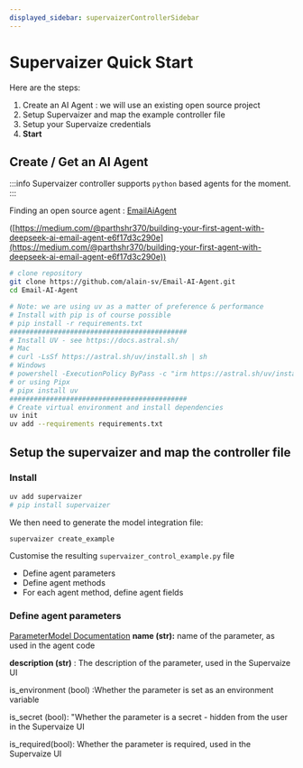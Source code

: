 ```yaml
---
displayed_sidebar: supervaizerControllerSidebar
---
```


# Supervaizer Quick Start

Here are the steps:

1. Create an AI Agent : we will use an existing open source project
2. Setup Supervaizer and map the example controller file
3. Setup your Supervaize credentials
4. **Start**

## Create / Get an AI Agent

:::info
Supervaizer controller supports `python` based agents for the moment.
:::

Finding an open source agent : [EmailAiAgent](https://github.com/parthshr370/Email-AI-Agent?tab=readme-ov-file)

([https://medium.com/@parthshr370/building-your-first-agent-with-deepseek-ai-email-agent-e6f17d3c290e](https://medium.com/@parthshr370/building-your-first-agent-with-deepseek-ai-email-agent-e6f17d3c290e))

```sh
# clone repository
git clone https://github.com/alain-sv/Email-AI-Agent.git
cd Email-AI-Agent

# Note: we are using uv as a matter of preference & performance
# Install with pip is of course possible
# pip install -r requirements.txt
############################################
# Install UV - see https://docs.astral.sh/
# Mac
# curl -LsSf https://astral.sh/uv/install.sh | sh
# Windows
# powershell -ExecutionPolicy ByPass -c "irm https://astral.sh/uv/install.ps1 | iex"
# or using Pipx
# pipx install uv
############################################
# Create virtual environment and install dependencies
uv init
uv add --requirements requirements.txt

```

## Setup the supervaizer and map the controller file

### Install

```bash
uv add supervaizer
# pip install supervaizer
```

We then need to generate the model integration file:

```bash
supervaizer create_example
```

Customise the resulting `supervaizer_control_example.py` file

- Define agent parameters
- Define agent methods
- For each agent method, define agent fields

### Define agent parameters

[ParameterModel Documentation](https://doc.supervaize.com/docs/Supervaizer%20Controller/model_reference#parameterparametermodel)
**name (str):** name of the parameter, as used in the agent code

**description (str)** : The description of the parameter, used in the Supervaize UI

is_environment (bool) :Whether the parameter is set as an environment variable

is_secret (bool): "Whether the parameter is a secret - hidden from the user in the Supervaize UI

is_required(bool): Whether the parameter is required, used in the Supervaize UI
